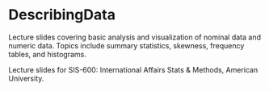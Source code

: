 # DescribingData
Lecture slides covering basic analysis and visualization of nominal data and numeric data. Topics include summary statistics, skewness, frequency tables, and histograms.

Lecture slides for SIS-600: International Affairs Stats & Methods, American University.
